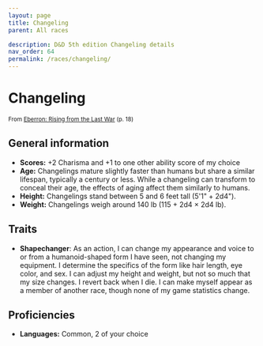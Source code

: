 ```yaml
---
layout: page
title: Changeling
parent: All races

description: D&D 5th edition Changeling details
nav_order: 64
permalink: /races/changeling/
---
```


# Changeling

<small>From <a target="_blank" href="https://dnd.wizards.com/products/tabletop-games/rpg-products/eberron">Eberron: Rising from the Last War</a> (p. 18)</small>


## General information

- **Scores:** +2 Charisma and +1 to one other ability score of my choice
- **Age:** Changelings mature slightly faster than humans but share a similar lifespan, typically a century or less. While a changeling can transform to conceal their age, the effects of aging affect them similarly to humans.
- **Height:** Changelings stand between 5 and 6 feet tall (5'1" + 2d4").
- **Weight:** Changelings weigh around 140 lb (115 + 2d4 × 2d4 lb).

## Traits

- **Shapechanger**: As an action, I can change my appearance and voice to or from a humanoid-shaped form I have seen, not changing my equipment. I determine the specifics of the form like hair length, eye color, and sex. I can adjust my height and weight, but not so much that my size changes. I revert back when I die. I can make myself appear as a member of another race, though none of my game statistics change.

## Proficiencies

- **Languages:** Common, 2 of your choice